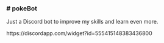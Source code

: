 <div>
	<h3># pokeBot</h3>
	<p>Just a Discord bot to improve my skills and learn even more.</p>
</div>
https://discordapp.com/widget?id=555415148383436800
